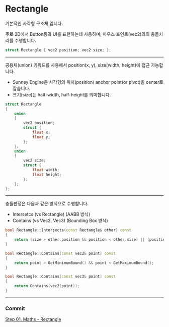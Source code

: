 # Rectangle

기본적인 사각형 구조체 입니다.

주로 2D에서 Button등의 UI를 표현하는데 사용하며, 마우스 포인트(vec2)와의 충돌처리를 수행합니다.

```cpp
struct Rectangle { vec2 position; vec2 size; };
```

---

공용체(union) 키워드를 사용해서 position(x, y), size(width, height)에 접근 가능합니다.

- Sunney Engine은 사각형의 위치(position) anchor point(or pivot)을 center로 잡습니다.
- 크기(size)는 half-width, half-height를 의미합니다.

```cpp
struct Rectangle
{
    union
    {
        vec2 position;
        struct {
            float x;
            float y;
        };
    };
    union
    {
        vec2 size;
        struct {
            float width;
            float height;
        };
    };
};
```

---

충돌판정은 다음과 같은 방식으로 수행합니다.

- Intersetcs (vs Rectangle) (AABB 방식)
- Contains (vs Vec2, Vec3)  (Bounding Box 방식)

```cpp
bool Rectangle::Intersects(const Rectangle& other) const
{
    return (size > other.position && position < other.size) || (position > other.size && size < other.position);
}

bool Rectangle::Contains(const vec2& point) const
{
    return point > GetMinimumBound() && point < GetMaximumBound();
}

bool Rectangle::Contains(const vec3& point) const
{
    return Contains(vec2(point));
}
```

---

### Commit
[Step 01. Maths - Rectangle](https://github.com/adunStudio/Sunny/commit/d66443b2c31cf981508041ab9fa2fb6177263e31)
